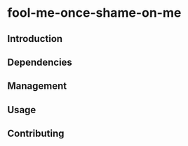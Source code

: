 # fool-me-once-shame-on-me

## Introduction

## Dependencies

## Management

## Usage

## Contributing
